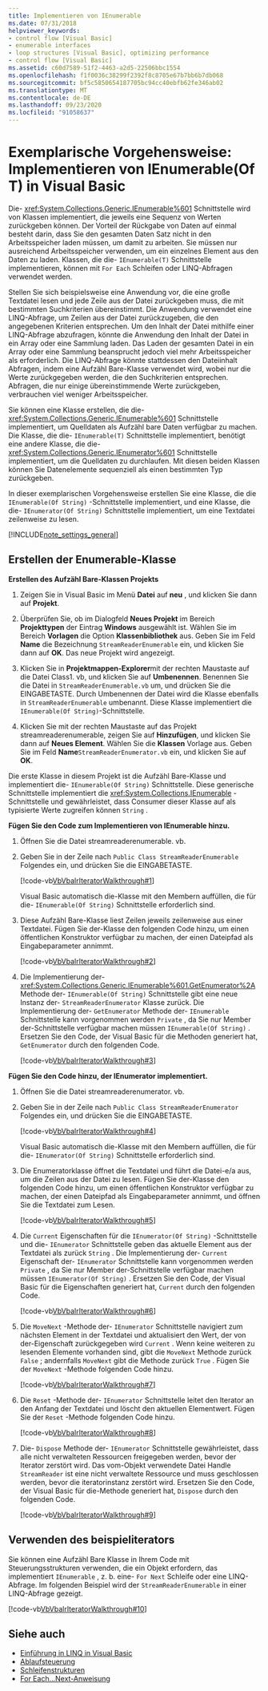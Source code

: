 ```yaml
---
title: Implementieren von IEnumerable
ms.date: 07/31/2018
helpviewer_keywords:
- control flow [Visual Basic]
- enumerable interfaces
- loop structures [Visual Basic], optimizing performance
- control flow [Visual Basic]
ms.assetid: c60d7589-51f2-4463-a2d5-22506bbc1554
ms.openlocfilehash: f1f0036c38299f2392f8c8705e67b7bb6b7db068
ms.sourcegitcommit: bf5c5850654187705bc94cc40ebfb62fe346ab02
ms.translationtype: MT
ms.contentlocale: de-DE
ms.lasthandoff: 09/23/2020
ms.locfileid: "91058637"
---
```

# <a name="walkthrough-implementing-ienumerableof-t-in-visual-basic"></a>Exemplarische Vorgehensweise: Implementieren von IEnumerable(Of T) in Visual Basic

Die- <xref:System.Collections.Generic.IEnumerable%601> Schnittstelle wird von Klassen implementiert, die jeweils eine Sequenz von Werten zurückgeben können. Der Vorteil der Rückgabe von Daten auf einmal besteht darin, dass Sie den gesamten Daten Satz nicht in den Arbeitsspeicher laden müssen, um damit zu arbeiten. Sie müssen nur ausreichend Arbeitsspeicher verwenden, um ein einzelnes Element aus den Daten zu laden. Klassen, die die- `IEnumerable(T)` Schnittstelle implementieren, können mit `For Each` Schleifen oder LINQ-Abfragen verwendet werden.  
  
 Stellen Sie sich beispielsweise eine Anwendung vor, die eine große Textdatei lesen und jede Zeile aus der Datei zurückgeben muss, die mit bestimmten Suchkriterien übereinstimmt. Die Anwendung verwendet eine LINQ-Abfrage, um Zeilen aus der Datei zurückzugeben, die den angegebenen Kriterien entsprechen. Um den Inhalt der Datei mithilfe einer LINQ-Abfrage abzufragen, könnte die Anwendung den Inhalt der Datei in ein Array oder eine Sammlung laden. Das Laden der gesamten Datei in ein Array oder eine Sammlung beansprucht jedoch viel mehr Arbeitsspeicher als erforderlich. Die LINQ-Abfrage könnte stattdessen den Dateiinhalt Abfragen, indem eine Aufzähl Bare-Klasse verwendet wird, wobei nur die Werte zurückgegeben werden, die den Suchkriterien entsprechen. Abfragen, die nur einige übereinstimmende Werte zurückgeben, verbrauchen viel weniger Arbeitsspeicher.  
  
 Sie können eine Klasse erstellen, die die- <xref:System.Collections.Generic.IEnumerable%601> Schnittstelle implementiert, um Quelldaten als Aufzähl bare Daten verfügbar zu machen. Die Klasse, die die- `IEnumerable(T)` Schnittstelle implementiert, benötigt eine andere Klasse, die die- <xref:System.Collections.Generic.IEnumerator%601> Schnittstelle implementiert, um die Quelldaten zu durchlaufen. Mit diesen beiden Klassen können Sie Datenelemente sequenziell als einen bestimmten Typ zurückgeben.  
  
 In dieser exemplarischen Vorgehensweise erstellen Sie eine Klasse, die die `IEnumerable(Of String)` -Schnittstelle implementiert, und eine Klasse, die die- `IEnumerator(Of String)` Schnittstelle implementiert, um eine Textdatei zeilenweise zu lesen.  
  
[!INCLUDE[note_settings_general](~/includes/note-settings-general-md.md)]  
  
## <a name="creating-the-enumerable-class"></a>Erstellen der Enumerable-Klasse  
  
**Erstellen des Aufzähl Bare-Klassen Projekts**

1. Zeigen Sie in Visual Basic im Menü **Datei** auf **neu** , und klicken Sie dann auf **Projekt**.

1. Überprüfen Sie, ob im Dialogfeld **Neues Projekt** im Bereich **Projekttypen** der Eintrag **Windows** ausgewählt ist. Wählen Sie im Bereich **Vorlagen** die Option **Klassenbibliothek** aus. Geben Sie im Feld **Name** die Bezeichnung `StreamReaderEnumerable` ein, und klicken Sie dann auf **OK**. Das neue Projekt wird angezeigt.

1. Klicken Sie in **Projektmappen-Explorer**mit der rechten Maustaste auf die Datei Class1. vb, und klicken Sie auf **Umbenennen**. Benennen Sie die Datei in `StreamReaderEnumerable.vb` um, und drücken Sie die EINGABETASTE. Durch Umbenennen der Datei wird die Klasse ebenfalls in `StreamReaderEnumerable` umbenannt. Diese Klasse implementiert die `IEnumerable(Of String)`-Schnittstelle.

1. Klicken Sie mit der rechten Maustaste auf das Projekt streamreaderenumerable, zeigen Sie auf **Hinzufügen**, und klicken Sie dann auf **Neues Element**. Wählen Sie die **Klassen** Vorlage aus. Geben Sie im Feld **Name**`StreamReaderEnumerator.vb` ein, und klicken Sie auf **OK**.

 Die erste Klasse in diesem Projekt ist die Aufzähl Bare-Klasse und implementiert die- `IEnumerable(Of String)` Schnittstelle. Diese generische Schnittstelle implementiert die <xref:System.Collections.IEnumerable> -Schnittstelle und gewährleistet, dass Consumer dieser Klasse auf als typisierte Werte zugreifen können `String` .  
  
**Fügen Sie den Code zum Implementieren von IEnumerable hinzu.**

1. Öffnen Sie die Datei streamreaderenumerable. vb.

2. Geben Sie in der Zeile nach `Public Class StreamReaderEnumerable` Folgendes ein, und drücken Sie die EINGABETASTE.

     [!code-vb[VbVbalrIteratorWalkthrough#1](~/samples/snippets/visualbasic/VS_Snippets_VBCSharp/VbVbalrIteratorWalkthrough/VB/StreamReaderIterator.vb#1)]

   Visual Basic automatisch die-Klasse mit den Membern auffüllen, die für die- `IEnumerable(Of String)` Schnittstelle erforderlich sind.
  
3. Diese Aufzähl Bare-Klasse liest Zeilen jeweils zeilenweise aus einer Textdatei. Fügen Sie der-Klasse den folgenden Code hinzu, um einen öffentlichen Konstruktor verfügbar zu machen, der einen Dateipfad als Eingabeparameter annimmt.

     [!code-vb[VbVbalrIteratorWalkthrough#2](~/samples/snippets/visualbasic/VS_Snippets_VBCSharp/VbVbalrIteratorWalkthrough/VB/StreamReaderIterator.vb#2)]

4. Die Implementierung der- <xref:System.Collections.Generic.IEnumerable%601.GetEnumerator%2A> Methode der- `IEnumerable(Of String)` Schnittstelle gibt eine neue Instanz der- `StreamReaderEnumerator` Klasse zurück. Die Implementierung der- `GetEnumerator` Methode der- `IEnumerable` Schnittstelle kann vorgenommen werden `Private` , da Sie nur Member der-Schnittstelle verfügbar machen müssen `IEnumerable(Of String)` . Ersetzen Sie den Code, der Visual Basic für die Methoden generiert hat, `GetEnumerator` durch den folgenden Code.

     [!code-vb[VbVbalrIteratorWalkthrough#3](~/samples/snippets/visualbasic/VS_Snippets_VBCSharp/VbVbalrIteratorWalkthrough/VB/StreamReaderIterator.vb#3)]  
  
**Fügen Sie den Code hinzu, der IEnumerator implementiert.**

1. Öffnen Sie die Datei streamreaderenumerator. vb.

2. Geben Sie in der Zeile nach `Public Class StreamReaderEnumerator` Folgendes ein, und drücken Sie die EINGABETASTE.

     [!code-vb[VbVbalrIteratorWalkthrough#4](~/samples/snippets/visualbasic/VS_Snippets_VBCSharp/VbVbalrIteratorWalkthrough/VB/StreamReaderIterator.vb#4)]

   Visual Basic automatisch die-Klasse mit den Membern auffüllen, die für die- `IEnumerator(Of String)` Schnittstelle erforderlich sind.

3. Die Enumeratorklasse öffnet die Textdatei und führt die Datei-e/a aus, um die Zeilen aus der Datei zu lesen. Fügen Sie der-Klasse den folgenden Code hinzu, um einen öffentlichen Konstruktor verfügbar zu machen, der einen Dateipfad als Eingabeparameter annimmt, und öffnen Sie die Textdatei zum Lesen.

     [!code-vb[VbVbalrIteratorWalkthrough#5](~/samples/snippets/visualbasic/VS_Snippets_VBCSharp/VbVbalrIteratorWalkthrough/VB/StreamReaderIterator.vb#5)]

4. Die `Current` Eigenschaften für die `IEnumerator(Of String)` -Schnittstelle und die- `IEnumerator` Schnittstelle geben das aktuelle Element aus der Textdatei als zurück `String` . Die Implementierung der- `Current` Eigenschaft der- `IEnumerator` Schnittstelle kann vorgenommen werden `Private` , da Sie nur Member der-Schnittstelle verfügbar machen müssen `IEnumerator(Of String)` . Ersetzen Sie den Code, der Visual Basic für die Eigenschaften generiert hat, `Current` durch den folgenden Code.

     [!code-vb[VbVbalrIteratorWalkthrough#6](~/samples/snippets/visualbasic/VS_Snippets_VBCSharp/VbVbalrIteratorWalkthrough/VB/StreamReaderIterator.vb#6)]

5. Die `MoveNext` -Methode der- `IEnumerator` Schnittstelle navigiert zum nächsten Element in der Textdatei und aktualisiert den Wert, der von der-Eigenschaft zurückgegeben wird `Current` . Wenn keine weiteren zu lesenden Elemente vorhanden sind, gibt die `MoveNext` Methode zurück `False` ; andernfalls `MoveNext` gibt die Methode zurück `True` . Fügen Sie der `MoveNext` -Methode folgenden Code hinzu.

     [!code-vb[VbVbalrIteratorWalkthrough#7](~/samples/snippets/visualbasic/VS_Snippets_VBCSharp/VbVbalrIteratorWalkthrough/VB/StreamReaderIterator.vb#7)]

6. Die `Reset` -Methode der- `IEnumerator` Schnittstelle leitet den Iterator an den Anfang der Textdatei und löscht den aktuellen Elementwert. Fügen Sie der `Reset` -Methode folgenden Code hinzu.

     [!code-vb[VbVbalrIteratorWalkthrough#8](~/samples/snippets/visualbasic/VS_Snippets_VBCSharp/VbVbalrIteratorWalkthrough/VB/StreamReaderIterator.vb#8)]

7. Die- `Dispose` Methode der- `IEnumerator` Schnittstelle gewährleistet, dass alle nicht verwalteten Ressourcen freigegeben werden, bevor der Iterator zerstört wird. Das vom-Objekt verwendete Datei Handle `StreamReader` ist eine nicht verwaltete Ressource und muss geschlossen werden, bevor die iteratorinstanz zerstört wird. Ersetzen Sie den Code, der Visual Basic für die-Methode generiert hat, `Dispose` durch den folgenden Code.

     [!code-vb[VbVbalrIteratorWalkthrough#9](~/samples/snippets/visualbasic/VS_Snippets_VBCSharp/VbVbalrIteratorWalkthrough/VB/StreamReaderIterator.vb#9)]
  
## <a name="using-the-sample-iterator"></a>Verwenden des beispieliterators

 Sie können eine Aufzähl Bare Klasse in Ihrem Code mit Steuerungsstrukturen verwenden, die ein Objekt erfordern, das implementiert `IEnumerable` , z. b. eine- `For Next` Schleife oder eine LINQ-Abfrage. Im folgenden Beispiel wird der `StreamReaderEnumerable` in einer LINQ-Abfrage gezeigt.  
  
 [!code-vb[VbVbalrIteratorWalkthrough#10](~/samples/snippets/visualbasic/VS_Snippets_VBCSharp/VbVbalrIteratorWalkthrough/VB/Module1.vb#10)]  
  
## <a name="see-also"></a>Siehe auch

- [Einführung in LINQ in Visual Basic](../linq/introduction-to-linq.md)
- [Ablaufsteuerung](index.md)
- [Schleifenstrukturen](loop-structures.md)
- [For Each...Next-Anweisung](../../../language-reference/statements/for-each-next-statement.md)
